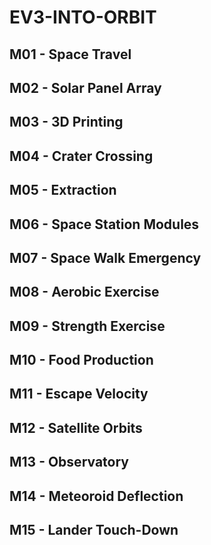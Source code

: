 # EV3-INTO-ORBIT

## M01 - Space Travel
## M02 - Solar Panel Array
## M03 - 3D Printing
## M04 - Crater Crossing
## M05 - Extraction
## M06 - Space Station Modules
## M07 - Space Walk Emergency
## M08 - Aerobic Exercise
## M09 - Strength Exercise
## M10 - Food Production
## M11 - Escape Velocity
## M12 - Satellite Orbits
## M13 - Observatory
## M14 - Meteoroid Deflection
## M15 - Lander Touch-Down
